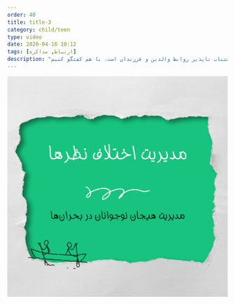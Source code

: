 ```yaml
---
order: 40
title: title-3
category: child/teen
type: video
date: 2020-04-16 10:12
tags: [ارتباط, مذاکره]
description: "اختلاف نظر، بخش اجتناب ناپذیر روابط والدین و فرزندان است، با هم کفتگو کنیم"
---
```


[![](../../static/images/negotiation-cover.png)](../../static/videos/negotiation.mp4)
